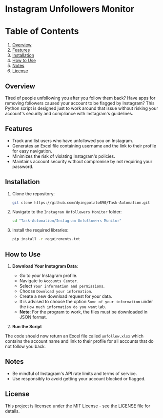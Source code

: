 
# Instagram Unfollowers Monitor

# Table of Contents

1. [Overview](#overview)
2. [Features](#features)
3. [Installation](#installation)
4. [How to Use](#how-to-use)
5. [Notes](#notes)
6. [License](#license)


## Overview

Tired of people unfollowing you after you follow them back? Have apps for removing followers caused your account to be flagged by Instagram? This Python script is designed just to work around that issue without risking your account's security and compliance with Instagram's guidelines.

## Features

- Track and list users who have unfollowed you on Instagram.
- Generates an Excel file containing username and the link to their profile for easy navigation.
- Minimizes the risk of violating Instagram's policies.
- Maintains account security without compromise by not requiring your password.

## Installation

1. Clone the repository:
    ```sh
    git clone https://github.com/dyingpotato890/Task-Automation.git
    ```
2. Navigate to the `Instagram Unfollowers Monitor` folder:
    ```sh
    cd "Task-Automation/Instagram Unfollowers Monitor"
    ```
3. Install the required libraries:
    ```sh
    pip install -r requirements.txt
    ```
## How to Use

1. **Download Your Instagram Data**:
    - Go to your Instagram profile.
    - Navigate to `Accounts Center`.
    - Select `Your information and permissions`.
    - Choose `Download your information`.
    - Create a new download request for your data.
    - It is advised to choose the option `Some of your information` under the `How much information do you want` tab.
    - **Note**: For the program to work, the files must be downloaded in JSON format.

2. **Run the Script**

The code should now return an Excel file called `unfollow.xlsx` which contains the account name and link to their profile for all accounts that do not follow you back.

## Notes

- Be mindful of Instagram's API rate limits and terms of service.
- Use responsibly to avoid getting your account blocked or flagged.


## License

This project is licensed under the MIT License - see the [LICENSE](LICENSE) file for details.
